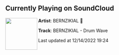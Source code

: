 ## Currently Playing on SoundCloud

[<img align="left" width="100" src="https://i1.sndcdn.com/artworks-MEeYQTsPBHalv4xB-1x7Nzw-t500x500.jpg">](https://soundcloud.com/bernzikial/bernzikial-drum-wave)

**Artist**: BERNZIKIAL 🧬 

**Track**: BERNZIKIAL - Drum Wave

Last updated at 12/14/2022 19:24
